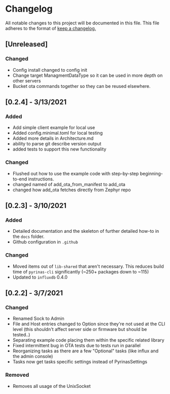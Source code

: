# Changelog

All notable changes to this project will be documented in this file. This file adheres to the format of [keep a changelog.](https://keepachangelog.com/en/1.0.0/)

## [Unreleased]

### Changed

* Config install changed to config init
* Change target ManagmentDataType so it can be used in more depth on other servers
* Bucket ota commands together so they can be reused elsewhere.


## [0.2.4] - 3/13/2021

### Added

* Add simple client example for local use
* Added config.minimal.toml for local testing 
* Added more details in Architecture.md
* ability to parse git describe version output
* added tests to support this new functionality 

### Changed

* Flushed out how to use the example code with step-by-step beginning-to-end instructions. 
* changed named of add_ota_from_manifest to add_ota
* changed how add_ota fetches directly from Zephyr repo

## [0.2.3] - 3/10/2021

### Added
* Detailed documentation and the skeleton of further detailed how-to in the `docs` folder.
* Github configuration in `.github`

### Changed
* Moved items out of `lib-shared` that aren't necessary. This reduces build time of `pyrinas-cli` significantly (~250+ packages down to ~115)
* Updated to `influxdb` 0.4.0

## [0.2.2] - 3/7/2021

### Changed
* Renamed Sock to Admin
*  File and Host entries changed to Option since they're not used at the CLI level (this shouldn't affect server side or firmware but should be tested..)
* Separating example code placing them within the specific related library
* Fixed intermittent bug in OTA tests due to tests run in parallel
* Reorganizing tasks as there are a few "Optional" tasks (like influx and the admin console)
* Tasks now get tasks specific settings instead of PyrinasSettings

### Removed
* Removes all usage of the UnixSocket







